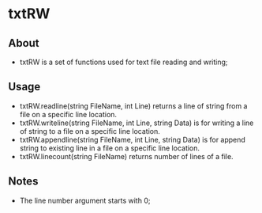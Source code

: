 # txtRW
## About
* txtRW is a set of functions used for text file reading and writing;

## Usage
* txtRW.readline(string FileName, int Line) returns a line of string from a file on a specific line location.
* txtRW.writeline(string FileName, int Line, string Data) is for writing a line of string to a file on a specific line location.
* txtRW.appendline(string FileName, int Line, string Data) is for append string to existing line in a file on a specific line location.
* txtRW.linecount(string FileName) returns number of lines of a file.

## Notes
* The line number argument starts with 0;
